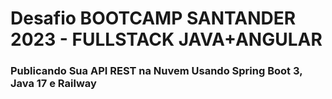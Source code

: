 # Desafio BOOTCAMP SANTANDER 2023 - FULLSTACK JAVA+ANGULAR

### Publicando Sua API REST na Nuvem Usando Spring Boot 3, Java 17 e Railway
